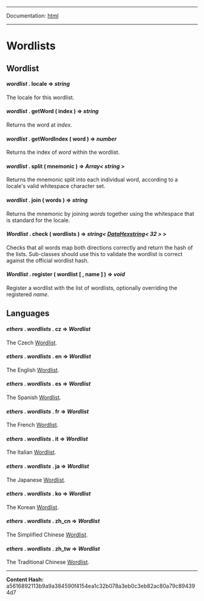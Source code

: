 -----

Documentation: [html](https://docs-beta.ethers.io/)

-----

Wordlists
=========



Wordlist
--------



#### *wordlist* . **locale** **=>** *string*

The locale for this wordlist.




#### *wordlist* . **getWord** ( index )  **=>** *string*

Returns the word at *index*.




#### *wordlist* . **getWordIndex** ( word )  **=>** *number*

Returns the index of *word* within the wordlist.




#### *wordlist* . **split** ( mnemonic )  **=>** *Array< string >*

Returns the mnemonic split into each individual word, according to a
locale's valid whitespace character set.




#### *wordlist* . **join** ( words )  **=>** *string*

Returns the mnemonic by joining *words* together using the
whitespace that is standard for the locale.




#### *Wordlist* . **check** ( wordlists )  **=>** *string< [DataHexstring](../bytes)< 32 > >*

Checks that all words map both directions correctly and return the
hash of the lists. Sub-classes should use this to validate the wordlist
is correct against the official wordlist hash.




#### *Wordlist* . **register** ( wordlist [  , name ]  )  **=>** *void*

Register a wordlist with the list of wordlists, optionally overriding
the registered *name*.




Languages
---------



#### *ethers* . *wordlists* . **cz** **=>** *Wordlist*

The Czech [Wordlist](./).




#### *ethers* . *wordlists* . **en** **=>** *Wordlist*

The English [Wordlist](./).




#### *ethers* . *wordlists* . **es** **=>** *Wordlist*

The Spanish [Wordlist](./).




#### *ethers* . *wordlists* . **fr** **=>** *Wordlist*

The French [Wordlist](./).




#### *ethers* . *wordlists* . **it** **=>** *Wordlist*

The Italian [Wordlist](./).




#### *ethers* . *wordlists* . **ja** **=>** *Wordlist*

The Japanese [Wordlist](./).




#### *ethers* . *wordlists* . **ko** **=>** *Wordlist*

The Korean [Wordlist](./).




#### *ethers* . *wordlists* . **zh_cn** **=>** *Wordlist*

The Simplified Chinese [Wordlist](./).




#### *ethers* . *wordlists* . **zh_tw** **=>** *Wordlist*

The Traditional Chinese [Wordlist](./).





-----
**Content Hash:** a5616892113b9a9a384590f4154ea1c32b078a3eb0c3eb82ac80a79c894394d7